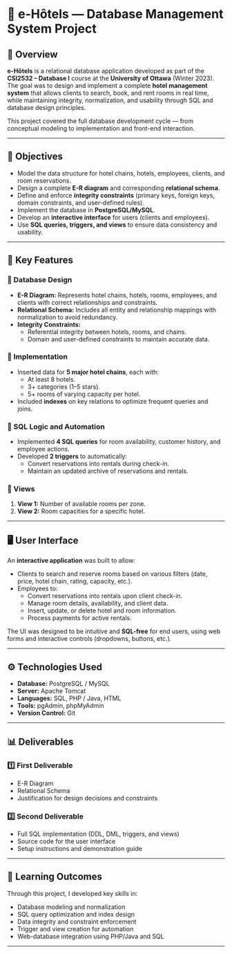 # 🏨 e-Hôtels — Database Management System Project

## 🧾 Overview
**e-Hôtels** is a relational database application developed as part of the **CSI2532 – Database I** course at the **University of Ottawa** (Winter 2023).  
The goal was to design and implement a complete **hotel management system** that allows clients to search, book, and rent rooms in real time, while maintaining integrity, normalization, and usability through SQL and database design principles.

This project covered the full database development cycle — from conceptual modeling to implementation and front-end interaction.

---

## 🎯 Objectives
- Model the data structure for hotel chains, hotels, employees, clients, and room reservations.  
- Design a complete **E-R diagram** and corresponding **relational schema**.  
- Define and enforce **integrity constraints** (primary keys, foreign keys, domain constraints, and user-defined rules).  
- Implement the database in **PostgreSQL/MySQL**.  
- Develop an **interactive interface** for users (clients and employees).  
- Use **SQL queries, triggers, and views** to ensure data consistency and usability.  

---

## 🧩 Key Features

### 🔹 Database Design
- **E-R Diagram:** Represents hotel chains, hotels, rooms, employees, and clients with correct relationships and constraints.  
- **Relational Schema:** Includes all entity and relationship mappings with normalization to avoid redundancy.  
- **Integrity Constraints:**  
  - Referential integrity between hotels, rooms, and chains.  
  - Domain and user-defined constraints to maintain accurate data.

### 🔹 Implementation
- Inserted data for **5 major hotel chains**, each with:
  - At least 8 hotels.  
  - 3+ categories (1–5 stars).  
  - 5+ rooms of varying capacity per hotel.  
- Included **indexes** on key relations to optimize frequent queries and joins.  

### 🔹 SQL Logic and Automation
- Implemented **4 SQL queries** for room availability, customer history, and employee actions.  
- Developed **2 triggers** to automatically:
  - Convert reservations into rentals during check-in.  
  - Maintain an updated archive of reservations and rentals.  

### 🔹 Views
1. **View 1:** Number of available rooms per zone.  
2. **View 2:** Room capacities for a specific hotel.  

---

## 🖥️ User Interface
An **interactive application** was built to allow:
- Clients to search and reserve rooms based on various filters (date, price, hotel chain, rating, capacity, etc.).  
- Employees to:
  - Convert reservations into rentals upon client check-in.  
  - Manage room details, availability, and client data.  
  - Insert, update, or delete hotel and room information.  
  - Process payments for active rentals.  

The UI was designed to be intuitive and **SQL-free** for end users, using web forms and interactive controls (dropdowns, buttons, etc.).

---

## ⚙️ Technologies Used
- **Database:** PostgreSQL / MySQL  
- **Server:** Apache Tomcat  
- **Languages:** SQL, PHP / Java, HTML  
- **Tools:** pgAdmin, phpMyAdmin  
- **Version Control:** Git  

---

## 📊 Deliverables
### 1️⃣ First Deliverable
- E-R Diagram  
- Relational Schema  
- Justification for design decisions and constraints  

### 2️⃣ Second Deliverable
- Full SQL implementation (DDL, DML, triggers, and views)  
- Source code for the user interface  
- Setup instructions and demonstration guide  

---

## 🧠 Learning Outcomes
Through this project, I developed key skills in:
- Database modeling and normalization  
- SQL query optimization and index design  
- Data integrity and constraint enforcement  
- Trigger and view creation for automation  
- Web-database integration using PHP/Java and SQL  

---


